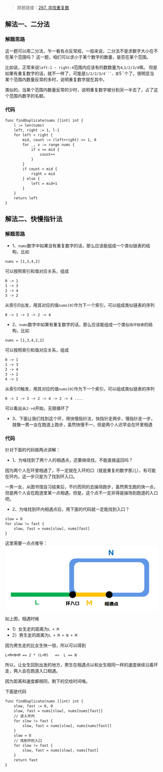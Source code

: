 > 原题链接：[287. 寻找重复数](https://leetcode-cn.com/problems/find-the-duplicate-number/)

## 解法一、二分法
### 解题思路
这一题可以用二分法，乍一看有点反常规，一般来说，二分法不是求数字大小在不在某个范围吗？
这一题，咱们可以求小于某个数字的数量，是否在某个范围。

比如说，正常来说``left:1 ~ right:4``范围内应该有的数数量为``4``,``1/2/3/4``嘛。
但是如果有重复数字的话，就不一样了，可能是``1/2/2/3/4```，变``5``个了，很明显当某个范围内数量反常的多时，说明重复数字就在其中。

类似的，当某个范围内数量反常的少时，说明重复数字被分到另一半去了，占了这个范围内数字的名额。
### 代码
```golang
func findDuplicate(nums []int) int {
	l := len(nums)
	left, right := 1, l-1
	for left < right {
		mid, count := (left+right) >> 1, 0
		for _, v := range nums {
			if v <= mid {
				count++
			}
		}
		if count > mid {
			right = mid
		} else {
			left = mid+1
		}
	}
	return left
}
```
## 解法二、快慢指针法
### 解题思路
* 1、``nums``数字中如果没有重复数字的话，那么应该能组成一个类似链表的结构，比如
```
nums = [1,3,4,2]

```
可以按照索引和值对应关系，组成
```
0 -> 1
1 -> 3
2 -> 4
3 -> 2
```
从索引0出发，用其对应的值``nums[0]``作为下一个索引，可以组成类似链表的序列
```
0 -> 1 -> 3 -> 2 -> 4
```
* 2、``nums``数字中如果有重复数字的话，那么应该能组成一个类似``有环链表``的结构，比如
```
nums = [1,3,4,2,2]

```
可以按照索引和值对应关系，组成
```
0 -> 1
1 -> 3
2 -> 4
3 -> 2
4 -> 2
```
从索引0触发，用其对应的值``nums[0]``作为下一个索引，可以组成类似链表的序列
```
0 -> 1 -> 3 -> 2 -> 4 -> 2 -> 4 ....
```
可以看出从``2->4``开始，无限循环了

* 3、下面让我们找到这个环，用快慢指针法，快指针走两步，慢指针走一步，就像一男一女在跑道上跑步，虽然快慢不一，但是两个人迟早会在环里相遇

### 代码
针对下面的代码做两点讲解：
* 1、为啥找到了两个人的相遇点，还要继续找，不能直接返回吗？

因为两个人在环里相遇了，不一定就在入环的口（就是重复的数字那儿），有可能在环内，这一步只是为了找到环入口。

一男一女，从图书馆自习结束后，不约而同的去操场跑步，虽然男生跑的快一点，但是两个人会在跑道里某一点相遇，但是，这个点不一定非得是操场到跑道的入口吧。

* 2、为啥找到环内相遇点后，用下面的代码就一定能找到入口？
```golang
slow = 0  
for slow != fast {
    slow, fast = nums[slow], nums[fast]
}
```
这里需要一点点推导：
![grid](../pictures/problems/287/1.png)

如上图，相遇时候
* 1）女生走的距离为``L + M``
* 2）男生走的距离为``L + M + N + M``

因为男生走的比女生快一倍，所以可以得到
```
L+M+N+M == 2 * (L+M)   =>  L == N
```
所以，让女生回到出发的地方，男生在相遇点以和女生相同一样的速度继续沿着环走，两人会在跑道入口相遇。

因为距离和速度都相同，剩下的交给时间咯。


下面是代码
```golang
func findDuplicate(nums []int) int {
	slow, fast := 0, 0
	slow, fast = nums[slow], nums[nums[fast]]
	// 进入环内
	for slow != fast {
		slow, fast = nums[slow], nums[nums[fast]]
	}
	slow = 0  
	// 找到环的入口
	for slow != fast {
		slow, fast = nums[slow], nums[fast]
	}
	return fast
}
```
